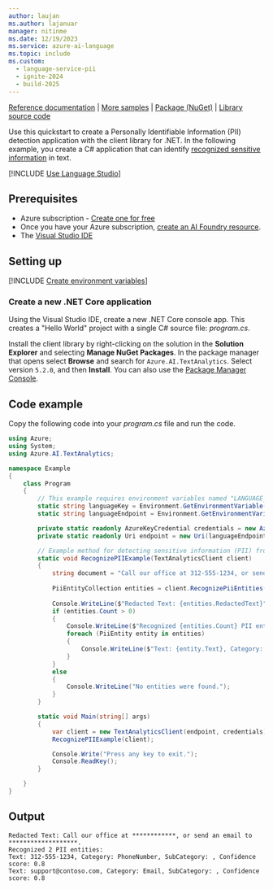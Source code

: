```yaml
---
author: laujan
ms.author: lajanuar
manager: nitinme
ms.date: 12/19/2023
ms.service: azure-ai-language
ms.topic: include
ms.custom:
  - language-service-pii
  - ignite-2024
  - build-2025
---
```


[Reference documentation](/dotnet/api/azure.ai.textanalytics?preserve-view=true&view=azure-dotnet) | [More samples](https://github.com/Azure/azure-sdk-for-net/tree/master/sdk/textanalytics/Azure.AI.TextAnalytics/samples) | [Package (NuGet)](https://www.nuget.org/packages/Azure.AI.TextAnalytics/5.2.0) | [Library source code](https://github.com/Azure/azure-sdk-for-net/tree/master/sdk/textanalytics/Azure.AI.TextAnalytics)

Use this quickstart to create a Personally Identifiable Information (PII) detection application with the client library for .NET. In the following example, you create a C# application that can identify [recognized sensitive information](../../concepts/entity-categories.md) in text.

[!INCLUDE [Use Language Studio](../use-language-studio.md)]


## Prerequisites

* Azure subscription - [Create one for free](https://azure.microsoft.com/free/cognitive-services)
* Once you have your Azure subscription, [create an AI Foundry resource](../../../../../ai-services/multi-service-resource.md?pivots=azportal).
* The [Visual Studio IDE](https://visualstudio.microsoft.com/vs/)

## Setting up

[!INCLUDE [Create environment variables](../../../includes/environment-variables.md)]

### Create a new .NET Core application

Using the Visual Studio IDE, create a new .NET Core console app. This creates a "Hello World" project with a single C# source file: *program.cs*.

Install the client library by right-clicking on the solution in the **Solution Explorer** and selecting **Manage NuGet Packages**. In the package manager that opens select **Browse** and search for `Azure.AI.TextAnalytics`. Select version `5.2.0`, and then **Install**. You can also use the [Package Manager Console](/nuget/consume-packages/install-use-packages-powershell#find-and-install-a-package).



## Code example

Copy the following code into your *program.cs* file and run the code.

```csharp
using Azure;
using System;
using Azure.AI.TextAnalytics;

namespace Example
{
    class Program
    {
        // This example requires environment variables named "LANGUAGE_KEY" and "LANGUAGE_ENDPOINT"
        static string languageKey = Environment.GetEnvironmentVariable("LANGUAGE_KEY");
        static string languageEndpoint = Environment.GetEnvironmentVariable("LANGUAGE_ENDPOINT");

        private static readonly AzureKeyCredential credentials = new AzureKeyCredential(languageKey);
        private static readonly Uri endpoint = new Uri(languageEndpoint);

        // Example method for detecting sensitive information (PII) from text 
        static void RecognizePIIExample(TextAnalyticsClient client)
        {
            string document = "Call our office at 312-555-1234, or send an email to support@contoso.com.";
        
            PiiEntityCollection entities = client.RecognizePiiEntities(document).Value;
        
            Console.WriteLine($"Redacted Text: {entities.RedactedText}");
            if (entities.Count > 0)
            {
                Console.WriteLine($"Recognized {entities.Count} PII entit{(entities.Count > 1 ? "ies" : "y")}:");
                foreach (PiiEntity entity in entities)
                {
                    Console.WriteLine($"Text: {entity.Text}, Category: {entity.Category}, SubCategory: {entity.SubCategory}, Confidence score: {entity.ConfidenceScore}");
                }
            }
            else
            {
                Console.WriteLine("No entities were found.");
            }
        }

        static void Main(string[] args)
        {
            var client = new TextAnalyticsClient(endpoint, credentials);
            RecognizePIIExample(client);

            Console.Write("Press any key to exit.");
            Console.ReadKey();
        }

    }
}
```



## Output

```console
Redacted Text: Call our office at ************, or send an email to *******************.
Recognized 2 PII entities:
Text: 312-555-1234, Category: PhoneNumber, SubCategory: , Confidence score: 0.8
Text: support@contoso.com, Category: Email, SubCategory: , Confidence score: 0.8
```

